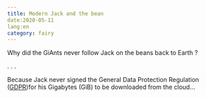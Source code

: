 ```yaml
---
title: Modern Jack and the bean
date:2020-05-11
lang:en
category: fairy
---
```


Why did the GiAnts never follow Jack on the beans back to Earth ?

. . . 

Because Jack never signed the General Data Protection Regulation ([GDPR](https://en.m.wikipedia.org/wiki/General_Data_Protection_Regulation ))for his Gigabytes (GiB) to be downloaded from the cloud... 
